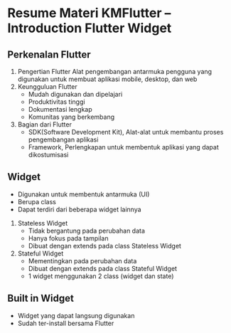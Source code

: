 # Resume Materi KMFlutter – Introduction Flutter Widget

## Perkenalan Flutter
   1. Pengertian Flutter
      Alat pengembangan antarmuka pengguna yang digunakan untuk membuat aplikasi mobile, desktop, dan web
   2. Keungguluan Flutter
      - Mudah digunakan dan dipelajari
      - Produktivitas tinggi
      - Dokumentasi lengkap
      - Komunitas yang berkembang
   3. Bagian dari Flutter
      - SDK(Software Development Kit), Alat-alat untuk membantu proses pengembangan aplikasi
      - Framework, Perlengkapan untuk membentuk aplikasi yang dapat dikostumisasi

## Widget
   - Digunakan untuk membentuk antarmuka (UI)
   - Berupa class
   - Dapat terdiri dari beberapa widget lainnya
   1. Stateless Widget
      - Tidak bergantung pada perubahan data
      - Hanya fokus pada tampilan
      - Dibuat dengan extends pada class Stateless Widget
   2. Stateful Widget
      - Mementingkan pada perubahan data
      - Dibuat dengan extends pada class Stateful Widget
      - 1 widget menggunakan 2 class (widget dan state)

## Built in Widget
   - Widget yang dapat langsung digunakan
   - Sudah ter-install bersama Flutter

